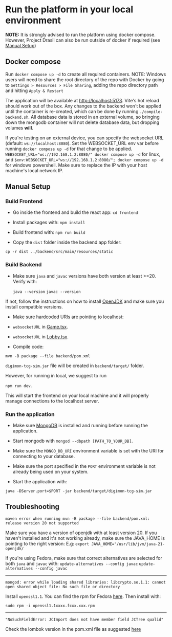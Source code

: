 # Run the platform in your local environment 

<b>NOTE:</b> It is strongly advised to run the platform using docker compose.
However, Project Drasil can also be run outside of docker if required (see [Manual Setup](#manual-setup))

## Docker compose

Run `docker compose up -d` to create all required containers.
NOTE: Windows users will need to share the root directory of the repo with Docker by going to `Settings > Resources > File Sharing`, adding the repo directory path and hitting `Apply & Restart`

The application will be available at [http://localhost:5173](http://localhost:5173). Vite's hot reload should work out of the box. Any changes to the backend won't be applied until the container is re-created, which can be done by running `./compile-backend.sh`. All database data is stored in an external volume, so bringing down the mongodb container will not delete database data, but dropping volumes <b>will</b>.

If you're testing on an external device, you can specify the websocket URL (default: `ws://localhost:8080`). Set the WEBSOCKET_URL env var before running `docker compose up -d` for that change to be applied. `WEBSOCKET_URL="ws://192.168.1.2:8080/" docker compose up -d` for linux, and `$env:WEBSOCKET_URL="ws://192.168.1.2:8080/"; docker compose up -d` for windows powershell. Make sure to replace the IP with your host machine's local network IP.

## Manual Setup

### Build Frontend

- Go inside the frontend and build the react app:
`cd frontend`

- Install packages with:
`npm install`

- Build frontend with:
`npm run build`

- Copy the `dist` folder inside the backend app folder:

`cp -r dist ../backend/src/main/resources/static`


### Build Backend

- Make sure `java` and `javac` versions have both version at least >=20.
  Verify with:

  `java --version`
  `javac --version`

If not, follow the instructions on how to install [OpenJDK](https://openjdk.org/install/) and make sure you install compatible versions.

- Make sure hardcoded URIs are pointing to localhost:

- `websocketURL` in [Game.tsx](frontend/src/pages/Game.tsx).
- `websocketURL` in [Lobby.tsx](frontend/src/pages/Lobby.tsx).

- Compile code:

`mvn -B package --file backend/pom.xml`

`digimon-tcg-sim.jar` file will be created in `backend/target/` folder.

However, for running in local, we suggest to run

`npm run dev`.

This will start the frontend on your local machine and it will properly manage connections to the localhost server.

### Run the application

- Make sure [MongoDB](https://www.mongodb.com/docs/v2.4/tutorial/install-mongodb-on-red-hat-centos-or-fedora-linux/) is installed and running before running the application.

- Start mongodb with `mongod --dbpath [PATH_TO_YOUR_DB]`.

- Make sure the `MONGO_DB_URI` environment variable is set with the URI for connecting to your database.

- Make sure the port specified in the `PORT` environment variable is not already being used on your system.

- Start the application with:

`java -DServer.port=$PORT -jar backend/target/digimon-tcg-sim.jar`


## Troubleshooting

``maven error when running mvn -B package --file backend/pom.xml: release version 20 not supported``

Make sure you have a version of openjdk with at least version 20.
If you haven't installed and it's not working already, make sure the JAVA_HOME is pointing to the right version:
E.g:
`export JAVA_HOME="/usr/lib/jvm/java-21-openjdk/`

If you're using Fedora, make sure that correct alternatives are selected for both `java` and `javac` with:
``update-alternatives --config javac``
``update-alternatives --config javac``

-----
``mongod: error while loading shared libraries: libcrypto.so.1.1: cannot open shared object file: No such file or directory``

Install `openssl1.1`.
You can find the rpm for Fedora [here](https://rpmfind.net/linux/rpm2html/search.php?query=openssl1.1).
Then install with:

`sudo rpm -i openssl1.1xxxx.fcxx.xxx.rpm`

-----
``"NoSuchFieldError: JCImport does not have member field JCTree qualid"``

Check the lombok version in the pom.xml file as suggested [here](https://stackoverflow.com/questions/77171270/compilation-error-after-upgrading-to-jdk-21-nosuchfielderror-jcimport-does-n)

